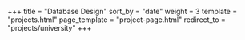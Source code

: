 +++
title = "Database Design"
sort_by = "date"
weight = 3
template = "projects.html"
page_template = "project-page.html"
redirect_to = "projects/university"
+++